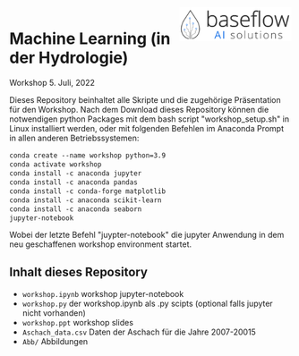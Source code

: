 <img align="right" width="200" src="https://github.com/MoritzFeigl/ML_workshop/blob/main/Abb/baseflow_txt1.png">

# Machine Learning (in der Hydrologie)  
Workshop 5. Juli, 2022

Dieses Repository beinhaltet alle Skripte und die zugehörige Präsentation für den Workshop. Nach dem Download dieses Repository können die notwendigen python Packages mit dem bash script "workshop_setup.sh" in Linux installiert werden, oder mit folgenden Befehlen im Anaconda Prompt in allen anderen Betriebssystemen:

```
conda create --name workshop python=3.9
conda activate workshop
conda install -c anaconda jupyter
conda install -c anaconda pandas
conda install -c conda-forge matplotlib
conda install -c anaconda scikit-learn
conda install -c anaconda seaborn
jupyter-notebook
```

Wobei der letzte Befehl "juypter-notebook" die jupyter Anwendung in dem neu geschaffenen workshop environment startet.

## Inhalt dieses Repository
- `workshop.ipynb` workshop jupyter-notebook
- `workshop.py` der workshop.ipynb als .py scipts (optional falls jupyter nicht vorhanden)
- `workshop.ppt` workshop slides
- `Aschach_data.csv` Daten der Aschach für die Jahre 2007-20015
- `Abb/` Abbildungen
